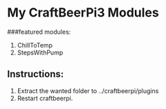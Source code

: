 # My CraftBeerPi3 Modules
###featured modules:
1. ChillToTemp
2. StepsWithPump
## Instructions:
1. Extract the wanted folder to ../craftbeerpi/plugins
2. Restart craftbeerpi.